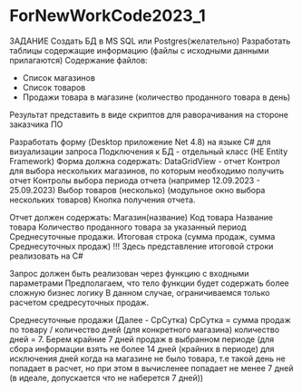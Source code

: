 # ForNewWorkCode2023_1
ЗАДАНИЕ
Создать БД в MS SQL или Postgres(желательно)
Разработать таблицы содержащие информацию
(файлы с исходными данными прилагаются)
Содержание файлов:
- Список магазинов
- Список товаров
- Продажи товара в магазине (количество проданного товара  в день)

Результат представить в виде скриптов
для раворачивания на стороне заказчика ПО

Разработать форму (Desktop приложение Net 4.8) на языке C# для визуализации запроса
Подключения к БД - отдельный класс (НЕ Entity Framework)
Форма должна содержать:
 DataGridView - отчет
 Контрол для выбора нескольких магазинов, по которым необходимо получить отчет
 Контролы выбора периода отчета (например 12.09.2023 - 25.09.2023)
 Выбор товаров (несколько) (модульное окно выбора нескольких товаров)
 Кнопка получения отчета.

Отчет должен содержать:
Магазин(название)
Код товара
Название товара
Количество проданного товара за указанный период
Среднесуточные продажи.
Итоговая строка (сумма продаж, сумма Среднесуточных продаж)
!!! Здесь представление итоговой строки реализовать на C#

Запрос должен быть реализован через функцию с входными параметрами
Предполагаем, что тело функции будет содержать более сложную бизнес логику
В данном случае, ограничиваемся только расчетом средресуточных продаж.

Среднесуточные продажи (Далее - СрСутка)
СрСутка = сумма продаж по товару / количество дней (для конкретного магазина)
количество дней = 7.
Берем крайние 7 дней продаж в выбранном периоде 
(для сбора информации взять не более 14 дней (крайних в периоде) для исключения дней когда на магазине не было товара, 
т.е такой день не попадает в расчет, но при этом в вычисленее попадает не менее 7 дней (в идеале, допускается что не наберется 7 дней))
